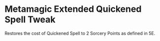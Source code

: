 # Metamagic Extended Quickened Spell Tweak

Restores the cost of Quickened Spell to 2 Sorcery Points as defined in 5E.
